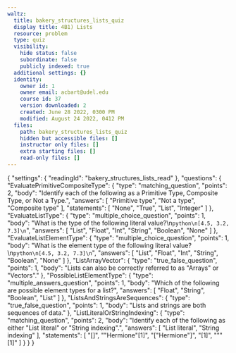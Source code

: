 ```yaml
---
waltz:
  title: bakery_structures_lists_quiz
  display title: 4B1) Lists
  resource: problem
  type: quiz
  visibility:
    hide status: false
    subordinate: false
    publicly indexed: true
  additional settings: {}
  identity:
    owner id: 1
    owner email: acbart@udel.edu
    course id: 37
    version downloaded: 2
    created: June 28 2022, 0300 PM
    modified: August 24 2022, 0412 PM
  files:
    path: bakery_structures_lists_quiz
    hidden but accessible files: []
    instructor only files: []
    extra starting files: []
    read-only files: []
---
```

{
  "settings": {
    "readingId": "bakery_structures_lists_read"
  },
  "questions": {
    "EvaluatePrimitiveCompositeType": {
      "type": "matching_question",
      "points": 2,
      "body": "Identify each of the following as a Primitive Type, Composite Type, or Not a Type.",
      "answers": [
        "Primitive type",
        "Not a type",
        "Composite type"
      ],
      "statements": [
        "None",
        "True",
        "List",
        "Integer"
      ]
    },
    "EvaluateListType": {
      "type": "multiple_choice_question",
      "points": 1,
      "body": "What is the type of the following literal value?\n```python\n[4.5, 3.2, 7.3]\n```",
      "answers": [
        "List",
        "Float",
        "Int",
        "String",
        "Boolean",
        "None"
      ]
    },
    "EvaluateListElementType": {
      "type": "multiple_choice_question",
      "points": 1,
      "body": "What is the element type of the following literal value?\n```python\n[4.5, 3.2, 7.3]\n```",
      "answers": [
        "List",
        "Float",
        "Int",
        "String",
        "Boolean",
        "None"
      ]
    },
    "ListArrayVector": {
      "type": "true_false_question",
      "points": 1,
      "body": "Lists can also be correctly referred to as \"Arrays\" or \"Vectors\"."
    },
    "PossibleListElementType": {
      "type": "multiple_answers_question",
      "points": 1,
      "body": "Which of the following are possible element types for a list?",
      "answers": [
        "Float",
        "String",
        "Boolean",
        "List"
      ]
    },
    "ListsAndStringsAreSequences": {
      "type": "true_false_question",
      "points": 1,
      "body": "Lists and strings are both sequences of data."
    },
    "ListLiteralOrStringIndexing": {
      "type": "matching_question",
      "points": 2,
      "body": "Identify each of the following as either \"List literal\" or \"String indexing\".",
      "answers": [
        "List literal",
        "String indexing"
      ],
      "statements": [
        "[]",
        "\"Hermione\"[1]",
        "[\"Hermione\"]",
        "[1]",
        "\"\"[1]"
      ]
    }
  }
}